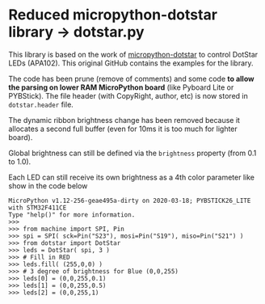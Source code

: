 # Reduced micropython-dotstar library -> dotstar.py

This library is based on the work of [micropython-dotstar](https://github.com/mattytrentini/micropython-dotstar) to control DotStar LEDs (APA102). This original GitHub contains the examples for the library.

The code has been prune (remove of comments) and some code __to allow the parsing on lower RAM MicroPython board__ (like Pyboard Lite or PYBStick). The file header (with CopyRight, author, etc) is now stored in `dotstar.header` file.

The dynamic ribbon brightness change has been removed because it allocates a second full buffer (even for 10ms it is too much for lighter board).

Global brightness can still be defined via the `brightness` property (from 0.1 to 1.0).

Each LED can still receive its own brightness as a 4th color parameter like show in the code below

```
MicroPython v1.12-256-geae495a-dirty on 2020-03-18; PYBSTICK26_LITE with STM32F411CE
Type "help()" for more information.
>>>
>>> from machine import SPI, Pin
>>> spi = SPI( sck=Pin("S23"), mosi=Pin("S19"), miso=Pin("S21") )
>>> from dotstar import DotStar
>>> leds = DotStar( spi, 3 )
>>> # Fill in RED
>>> leds.fill( (255,0,0) )
>>> # 3 degree of brightness for Blue (0,0,255)
>>> leds[0] = (0,0,255,0.1) 
>>> leds[1] = (0,0,255,0.5) 
>>> leds[2] = (0,0,255,1) 
```
